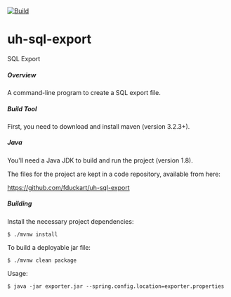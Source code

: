 [![Build](https://github.com/UniversityOfHawaii/uh-sql-export/actions/workflows/build.yml/badge.svg)](https://github.com/UniversityOfHawaii/uh-sql-export/actions/workflows/build.yml)

uh-sql-export
===========

SQL Export

##### Overview

A command-line program to create a SQL export file.

##### Build Tool

First, you need to download and install maven (version 3.2.3+).

##### Java

You'll need a Java JDK to build and run the project (version 1.8).

The files for the project are kept in a code repository,
available from here:

https://github.com/fduckart/uh-sql-export

##### Building

Install the necessary project dependencies:

    $ ./mvnw install

To build a deployable jar file:

    $ ./mvnw clean package

Usage:

    $ java -jar exporter.jar --spring.config.location=exporter.properties

